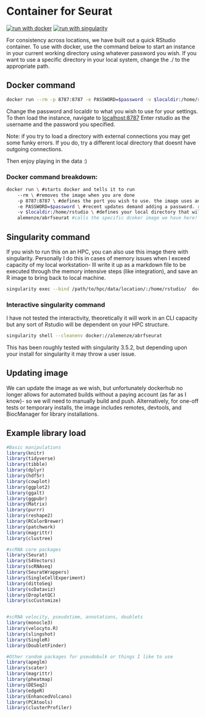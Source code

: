 # Container for Seurat
[![run with docker](https://img.shields.io/badge/run%20with-docker-0db7ed?labelColor=000000&logo=docker)](https://www.docker.com/)
[![run with singularity](https://img.shields.io/badge/run%20with-singularity-1d355c.svg?labelColor=000000)](https://sylabs.io/docs/)

For consistency across locations, we have built out a quick RStudio container. To use with docker, use the command below to start an instance in your current working directory using whatever password you wish. If you want to use a specific directory in your local system, change the ./ to the appropriate path. 

## Docker command
```bash
docker run --rm -p 8787:8787 -e PASSWORD=$password -v $localdir:/home/rstudio alemenze/abrfseurat
```
Change the password and localdir to what you wish to use for your settings. 
To then load the instance, navigate to [localhost:8787](http://localhost:8787)
Enter rstudio as the username and the password you specified. 

Note: if you try to load a directory with external connections you may get some funky errors. If you do, try a different local directory that doesnt have outgoing connections. 

Then enjoy playing in the data :) 

### Docker command breakdown:
```bash
docker run \ #starts docker and tells it to run
    --rm \ #removes the image when you are done
    -p 8787:8787 \ #defines the port you wish to use. the image uses an internal port of 8787, but the first value you can change to whatever local port you have free and wish to use. 
    -e PASSWORD=$password \ #recent updates demand adding a password. replace $password with whatever you wish- I usually just use "-e PASSWORD=test" since its easy
    -v $localdir:/home/rstudio \ #defines your local directory that will be mounted in the image. the default image directory is /home/rstudio, so we need to replace the $localdir with the path to your local directory with the data. 
    alemenze/abrfseurat #calls the specific dcoker image we have here!
```

## Singularity command
If you wish to run this on an HPC, you can also use this image there with singularity. Personally I do this in cases of memory issues when I exceed capacity of my local workstation- Ill write it up as a markdown file to be executed through the memory intensive steps (like integration), and save an R image to bring back to local machine. 
```bash
singularity exec --bind /path/to/hpc/data/location/:/home/rstudio/  docker://alemenze/abrfseurat Rscript -e "rmarkdown::render('Processing.Rmd')"
```

### Interactive singularity command
I have not tested the interactivity, theoretically it will work in an CLI capacity but any sort of Rstudio will be dependent on your HPC structure. 
```bash
singularity shell --cleanenv docker://alemenze/abrfseurat
```
This has been roughly tested with singularity 3.5.2, but depending upon your install for singularity it may throw a user issue. 

## Updating image
We can update the image as we wish, but unfortunately dockerhub no longer allows for automated builds without a paying account (as far as I know)- so we will need to manually build and push.
Alternatively, for one-off tests or temporary installs, the image includes remotes, devtools, and BiocManager for library installations. 

## Example library load
```r
#Basic manipulations
library(knitr)
library(tidyverse)
library(tibble)
library(dplyr)
library(hdf5r)
library(cowplot)
library(ggplot2)
library(ggalt)
library(ggpubr)
library(Matrix)
library(purrr)
library(reshape2)
library(RColorBrewer)
library(patchwork)
library(magrittr)
library(clustree)

#scRNA core packages
library(Seurat)
library(S4Vectors)
library(scRNAseq)
library(SeuratWrappers)
library(SingleCellExperiment)
library(dittoSeq)
library(scDataviz)
library(DropletQC)
library(scCustomize)


#scRNA velocity, pseudotime, annotations, doublets
library(monocle3)
library(velocyto.R)
library(slingshot)
library(SingleR)
library(DoubletFinder)

#Other random packages for pseudobulk or things I like to use
library(apeglm)
library(scater)
library(magrittr)
library(pheatmap)
library(DESeq2)
library(edgeR)
library(EnhancedVolcano)
library(PCAtools)
library(clusterProfiler)
```